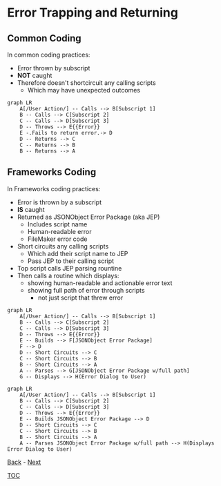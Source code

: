 # Error Trapping and Returning

## Common Coding

In common coding practices:
- Error thrown by subscript
- **NOT** caught
- Therefore doesn't shortcircuit any calling scripts
  - Which may have unexpected outcomes

```mermaid
graph LR
    A[/User Action/] -- Calls --> B[Subscript 1] 
    B -- Calls --> C[Subscript 2] 
    C -- Calls --> D[Subscript 3] 
    D -- Throws --> E{{Error}}
    E -.Fails to return error.-> D
    D -- Returns --> C
    C -- Returns --> B
    B -- Returns --> A
```
## Frameworks Coding

In Frameworks coding practices:
- Error is thrown by a subscript
- **IS** caught
- Returned as JSONObject Error Package (aka JEP)
  - Includes script name
  - Human-readable error
  - FileMaker error code
- Short circuits any calling scripts
  - Which add their script name to JEP
  - Pass JEP to their calling script 
- Top script calls JEP parsing rountine
- Then calls a routine which displays:
  - showing human-readable and actionable error text
  - showing full path of error through scripts
    - not just script that threw error

```mermaid
graph LR
    A[/User Action/] -- Calls --> B[Subscript 1] 
    B -- Calls --> C[Subscript 2] 
    C -- Calls --> D[Subscript 3] 
    D -- Throws --> E{{Error}}
    E -- Builds --> F[JSONObject Error Package]
    F --> D
    D -- Short Circuits --> C
    C -- Short Circuits --> B
    B -- Short Circuits --> A
    A -- Parses --> G[JSONObject Error Package w/full path]
    G -- Displays --> H(Error Dialog to User)    
```

```mermaid
graph LR
    A[/User Action/] -- Calls --> B[Subscript 1] 
    B -- Calls --> C[Subscript 2] 
    C -- Calls --> D[Subscript 3] 
    D -- Throws --> E{{Error}}
    E -- Builds JSONObject Error Package --> D
    D -- Short Circuits --> C
    C -- Short Circuits --> B
    B -- Short Circuits --> A
    A -- Parses JSONObject Error Package w/full path --> H(Displays Error Dialog to User)    
```

[Back](Introduction.md) - [Next](Script_Functions_And_Types.md)

[TOC](TOC.md)
